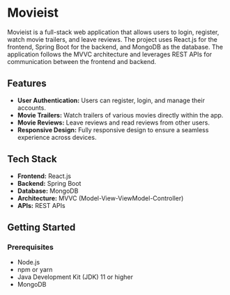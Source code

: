 # Movieist

Movieist is a full-stack web application that allows users to login, register, watch movie trailers, and leave reviews. The project uses React.js for the frontend, Spring Boot for the backend, and MongoDB as the database. The application follows the MVVC architecture and leverages REST APIs for communication between the frontend and backend.

## Features

- **User Authentication:** Users can register, login, and manage their accounts.
- **Movie Trailers:** Watch trailers of various movies directly within the app.
- **Movie Reviews:** Leave reviews and read reviews from other users.
- **Responsive Design:** Fully responsive design to ensure a seamless experience across devices.

## Tech Stack

- **Frontend:** React.js
- **Backend:** Spring Boot
- **Database:** MongoDB
- **Architecture:** MVVC (Model-View-ViewModel-Controller)
- **APIs:** REST APIs

## Getting Started

### Prerequisites

- Node.js
- npm or yarn
- Java Development Kit (JDK) 11 or higher
- MongoDB

